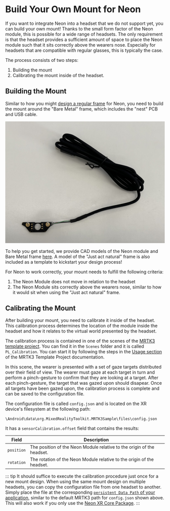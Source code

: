 # Build Your Own Mount for Neon

If you want to integrate Neon into a headset that we do not support yet, you can build your own mount! Thanks to the small form factor of the Neon module, this is possible for a wide range of headsets. The only requirement is that the headset provides a sufficient amount of space to place the Neon module such that it sits correctly above the wearers nose. Especially for headsets that are compatible with regular glasses, this is typically the case.

The process consists of two steps:

1. Building the mount
2. Calibrating the mount inside of the headset.

## Building the Mount

Similar to how you might [design a regular frame](/hardware/make-your-own-frame/) for Neon, you need to build the mount around the "Bare Metal" frame, which includes the "nest" PCB and USB cable.

![Bare Metal Frame](./bare_metal.jpg)

To help you get started, we provide CAD models of the Neon module and Bare Metal frame [here](https://github.com/pupil-labs/neon-geometry). A model of the "Just act natural" frame is also included as a template to kickstart your design process!

For Neon to work correctly, your mount needs to fulfill the following criteria:

1. The Neon Module does not move in relation to the headset
2. The Neon Module sits correctly above the wearers nose, similar to how it would sit when using the "Just act natural" frame.

## Calibrating the Mount

After building your mount, you need to calibrate it inside of the headset. This calibration process determines the location of the module inside the headset and how it relates to the virtual world presented by the headset.

The calibration process is contained in one of the scenes of the [MRTK3 template project](/neon-xr/MRTK3-template-project/). You can find it in the `Scenes` folder and it is called `PL_Calibration`. You can start it by following the steps in the [Usage section](../MRTK3-template-project/index.md#usage) of the MRTK3 Template Project documentation.

In this scene, the wearer is presented with a set of gaze targets distributed over their field of view. The wearer must gaze at each target in turn and perform a pinch-gesture to confirm that they are looking at a target. After each pinch-gesture, the target that was gazed upon should disapear. Once all targets have been gazed upon, the calibration process is complete and can be saved to the configuration file.

<!-- TODO: add image -->

The configuration file is called `config.json` and is located on the XR device's filesystem at the following path:

```
\Android\data\org.MixedRealityToolkit.MRTK3Sample\files\config.json
```

It has a `sensorCalibration.offset` field that contains the results:

| Field      | Description                                                            |
| ---------- | ---------------------------------------------------------------------- |
| `position` | The position of the Neon Module relative to the origin of the headset. |
| `rotation` | The rotation of the Neon Module relative to the origin of the headset. |

::: tip
It should suffice to execute the calibration procedure just once for a new mount design. When using the same mount design on multiple headsets, you can copy the configuration file from one headset to another. Simply place the file at the corresponding [`persistent Data Path` of your application](https://docs.unity3d.com/6000.0/Documentation/ScriptReference/Application-persistentDataPath.html), similar to the default MRTK3 path for `config.json` shown above. This will also work if you only use the [Neon XR Core Package](../neon-xr-core-package/).
:::
